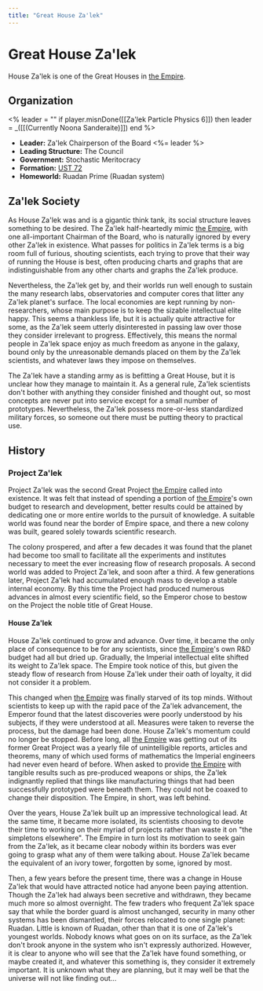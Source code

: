 ```yaml
---
title: "Great House Za'lek"
---
```

# Great House Za'lek

House Za'lek is one of the Great Houses in [the Empire](lore/empire).

## Organization
<%
    leader = ""
    if player.misnDone([[Za'lek Particle Physics 6]]) then
        leader = _([[(Currently Noona Sanderaite)]])
    end
%>

* **Leader:** Za'lek Chairperson of the Board <%= leader %>
* **Leading Structure:** The Council
* **Government:** Stochastic Meritocracy
* **Formation:** [UST 72](lore/timeline)
* **Homeworld:** Ruadan Prime (Ruadan system)

## Za'lek Society

As House Za'lek was and is a gigantic think tank, its social structure leaves something to be desired.
The Za'lek half-heartedly mimic [the Empire](lore/empire), with one all-important Chairman of the Board, who is naturally ignored by every other Za'lek in existence.
What passes for politics in Za'lek terms is a big room full of furious, shouting scientists, each trying to prove that their way of running the House is best, often producing charts and graphs that are indistinguishable from any other charts and graphs the Za'lek produce.

Nevertheless, the Za'lek get by, and their worlds run well enough to sustain the many research labs, observatories and computer cores that litter any Za'lek planet's surface.
The local economies are kept running by non-researchers, whose main purpose is to keep the sizable intellectual elite happy.
This seems a thankless life, but it is actually quite attractive for some, as the Za'lek seem utterly disinterested in passing law over those they consider irrelevant to progress.
Effectively, this means the normal people in Za'lek space enjoy as much freedom as anyone in the galaxy, bound only by the unreasonable demands placed on them by the Za'lek scientists, and whatever laws they impose on themselves.

The Za'lek have a standing army as is befitting a Great House, but it is unclear how they manage to maintain it.
As a general rule, Za'lek scientists don't bother with anything they consider finished and thought out, so most concepts are never put into service except for a small number of prototypes.
Nevertheless, the Za'lek possess more-or-less standardized military forces, so someone out there must be putting theory to practical use.

## History

### Project Za'lek

Project Za'lek was the second Great Project [the Empire](lore/empire) called into existence.
It was felt that instead of spending a portion of [the Empire](lore/empire)'s own budget to research and development, better results could be attained by dedicating one or more entire worlds to the pursuit of knowledge.
A suitable world was found near the border of Empire space, and there a new colony was built, geared solely towards scientific research.

The colony prospered, and after a few decades it was found that the planet had become too small to facilitate all the experiments and institutes necessary to meet the ever increasing flow of research proposals.
A second world was added to Project Za'lek, and soon after a third.
A few generations later, Project Za'lek had accumulated enough mass to develop a stable internal economy.
By this time the Project had produced numerous advances in almost every scientific field, so the Emperor chose to bestow on the Project the noble title of Great House.

#### House Za'lek

House Za'lek continued to grow and advance.
Over time, it became the only place of consequence to be for any scientists, since [the Empire](lore/empire)'s own R&D budget had all but dried up.
Gradually, the Imperial intellectual elite shifted its weight to Za'lek space.
The Empire took notice of this, but given the steady flow of research from House Za'lek under their oath of loyalty, it did not consider it a problem.

This changed when [the Empire](lore/empire) was finally starved of its top minds.
Without scientists to keep up with the rapid pace of the Za'lek advancement, the Emperor found that the latest discoveries were poorly understood by his subjects, if they were understood at all.
Measures were taken to reverse the process, but the damage had been done.
House Za'lek's momentum could no longer be stopped.
Before long, all [the Empire](lore/empire) was getting out of its former Great Project was a yearly file of unintelligible reports, articles and theorems, many of which used forms of mathematics the Imperial engineers had never even heard of before.
When asked to provide [the Empire](lore/empire) with tangible results such as pre-produced weapons or ships, the Za'lek indignantly replied that things like manufacturing things that had been successfully prototyped were beneath them.
They could not be coaxed to change their disposition.
The Empire, in short, was left behind.

Over the years, House Za'lek built up an impressive technological lead.
At the same time, it became more isolated, its scientists choosing to devote their time to working on their myriad of projects rather than waste it on "the simpletons elsewhere".
The Empire in turn lost its motivation to seek gain from the Za'lek, as it became clear nobody within its borders was ever going to grasp what any of them were talking about.
House Za'lek became the equivalent of an ivory tower, forgotten by some, ignored by most.

Then, a few years before the present time, there was a change in House Za'lek that would have attracted notice had anyone been paying attention.
Though the Za'lek had always been secretive and withdrawn, they became much more so almost overnight.
The few traders who frequent Za'lek space say that while the border guard is almost unchanged, security in many other systems has been dismantled, their forces relocated to one single planet: Ruadan.
Little is known of Ruadan, other than that it is one of Za'lek's youngest worlds.
Nobody knows what goes on on its surface, as the Za'lek don't brook anyone in the system who isn't expressly authorized.
However, it is clear to anyone who will see that the Za'lek have found something, or maybe created it, and whatever this something is, they consider it extremely important.
It is unknown what they are planning, but it may well be that the universe will not like finding out...
